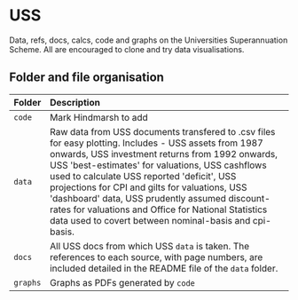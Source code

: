# USS
Data, refs, docs, calcs, code and graphs on the Universities Superannuation Scheme. All are encouraged to clone and try data visualisations. 

## Folder and file organisation

| Folder | Description  |
|:--|:--|
| `code`| Mark Hindmarsh to add|   
| `data`| Raw data from USS documents transfered to .csv files for easy plotting. Includes - USS assets from 1987 onwards, USS investment returns from 1992 onwards, USS 'best-estimates' for valuations, USS cashflows used to calculate USS reported 'deficit', USS projections for CPI and gilts for valuations, USS 'dashboard' data, USS prudently assumed discount-rates for valuations and Office for National Statistics data used to covert between nominal-basis and cpi-basis. 
| `docs`| All USS docs from which USS `data` is taken. The references to each source, with page numbers, are included detailed in the README file of the `data` folder. |
| `graphs`| Graphs as PDFs generated by `code` |






